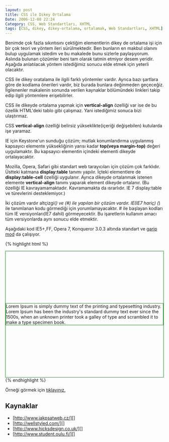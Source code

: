 ```yaml
---
layout: post
title: CSS ile Dikey Ortalama
Date: 2006-12-08 22:24
Category: CSS, Web Standartları, XHTML
tags: [CSS, dikey, dikey-ortalama, ortalamak, Web Standartları, XHTML]
---
```


Benimde çok fazla sıkıntısını çektiğim elementlerin dikey de ortalama
işi için bir çok teori ve yöntem ileri sürülmektedir. Ben bunların en
makbul olanını bulup uygulamak istedim ve bu makalede bunu sizlerle
paylaşıyorum. Aslında bulunan çözümler beni tam olarak tatmin etmiyor
desem yeridir. Aşağıda anlatılacak yöntem istediğimiz sonucu elde etmek
için yeterli olacaktır.

CSS ile dikey oratalama ile ilgili farklı yöntemler vardır. Ayrıca bazı
şartlara göre de kodlama önerileri vardır, biz burada bunlara değinmeden
geçeceğiz. İlgilenenler makalenin sonunda verilen kaynaklar bölümündeki
linkleri takip edip ilgili yöntemlere erişebilirler.

CSS ile dikeyde ortalama yapmak için **vertical-align** özelliği var ise
de bu özellik HTML'deki tablo gibi çalışmaz. Yani istediğimiz sonuca
bizi ulaştırmaz.

CSS **vertical-align** özelliği belirsiz yükseklikte(içeriği
değişebilen) kutularda işe yaramaz.

IE için Keystone'un sunduğu çözüm; mutlak konumlandırma uygulanmış
kapsayıcı elemente yüksekliğinin yarısı kadar **top(veya margin-top)**
değeri uygulamaktır. Bu kapsayıcı elementin içindeki elementi dikeyde
ortalayacaktır.

Mozilla, Opera, Safari gibi standart web tarayıcıları için çözüm çok
farklıdır. Üstteki katmana **display:table** tanımı yapılır. İçteki
elementlere de **display:table-cell** özelliği uygulanır. Ayrıca dikeyde
ortalanmak istenen elemente **vertical-align** tanımı yaparak element
dikeyde ortalanır. (Bu özelliği IE kavrayamamaktadır. Kavramamakta da
ısrarlıdır. IE 7 display:table ve türevlerini desteklemiyor.)

İki çözüm vardır altçizgi(_) ve (#) ile yapılan bir çözüm vardır.
IE(IE7 hariç) (_) ile tanımlanan kodu görmediği için yorumlamayacaktır.
\# ile başlayan kodları tüm IE versiyonları(IE7 dahil) görmeyecektir. Bu
işaretlerin kullanım amacı tüm versiyonlarda aynı sonucu elde etmektir.

Aşağıdaki kod IE5+,FF, Opera 7, Konqueror 3.0.3 altında standart ve
[garip mod][] da çalışıyor.

{% highlight html %}
<!DOCTYPE HTML PUBLIC "-//W3C//DTD HTML 4.01//EN">
<html>
<head>
<title>CSS ile dikey ortalama</title>
<style>
#Kapsul{
	display: table;
	height: 400px;
	#position: relative;
	overflow: hidden;
	border: 1px solid green;
}
#IcerikAlani{
	#position: absolute;
	#top: 50%;
	display: table-cell;
	vertical-align: middle;
}
#alan{
	#position: relative;
	#top: -50%;
	border: 1px solid green;
}
</style>
</head>
<body>
  <div id="Kapsul">
    <div id="IcerikAlani">
    <div id="alan">Lorem Ipsum is simply dummy text of the printing and typesetting  industry. Lorem Ipsum has been the industry's standard dummy text ever  since the 1500s, when an unknown printer took a galley of type and  scrambled it to make a type specimen book. </div>
    </div>
  </div>
</body>
</html>
{% endhighlight %}

Örneği görmek için [tıklayınız.][]

## Kaynaklar

-   [http://www.jakpsatweb.cz/][]
-   [http://wellstyled.com/][]
-   [http://www.hicksdesign.co.uk/][]
-   [http://www.student.oulu.fi/][]

  [garip mod]: http://www.fatihhayrioglu.com/dogru-doctype-kullanimi/
  [tıklayınız.]: /dokumanlar/dikey_ortalama_ornek1.html
  [http://www.jakpsatweb.cz/]: http://www.jakpsatweb.cz/css/css-vertical-center-solution.html
  [http://wellstyled.com/]: http://wellstyled.com/singlelang.php?lang=en&page=css-single-line-vertical-centering.html
  [http://www.hicksdesign.co.uk/]: http://www.hicksdesign.co.uk/journal/how-to-vertical-centering-with-css
  [http://www.student.oulu.fi/]: http://www.student.oulu.fi/~laurirai/www/css/middle/
